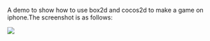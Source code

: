 A demo to show how to use box2d and cocos2d to make a game on iphone.The screenshot is as follows:

<img src='http://blog.rickhuang.cn/image.axd?picture=19_6060_0ab108ac36e0ec0_thumb.png' />